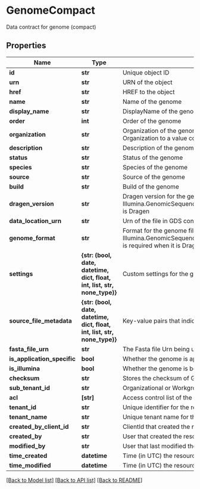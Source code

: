 # GenomeCompact

Data contract for genome (compact)

## Properties
Name | Type | Description | Notes
------------ | ------------- | ------------- | -------------
**id** | **str** | Unique object ID | [optional] 
**urn** | **str** | URN of the object | [optional] 
**href** | **str** | HREF to the object | [optional] 
**name** | **str** | Name of the genome | [optional] 
**display_name** | **str** | DisplayName of the genome | [optional] 
**order** | **int** | Order of the genome | [optional] 
**organization** | **str** | Organization of the genome, Require gss.genomes.admin scope to set Organization to a value containing  Illumina (case-insensitive) | [optional] 
**description** | **str** | Description of the genome | [optional] 
**status** | **str** | Status of the genome | [optional] 
**species** | **str** | Species of the genome | [optional] 
**source** | **str** | Source of the genome | [optional] 
**build** | **str** | Build of the genome | [optional] 
**dragen_version** | **str** | Dragen version for the genome, it is required when Illumina.GenomicSequencingService.Models.V1.GenomeCompact.GenomeFormat is Dragen | [optional] 
**data_location_urn** | **str** | Urn of the file in GDS containing the genome data file | [optional] 
**genome_format** | **str** | Format for the genome file, Illumina.GenomicSequencingService.Models.V1.GenomeCompact.DragenVersion is required when it is Dragen | [optional] 
**settings** | **{str: (bool, date, datetime, dict, float, int, list, str, none_type)}** | Custom settings for the genome | [optional] 
**source_file_metadata** | **{str: (bool, date, datetime, dict, float, int, list, str, none_type)}** | Key-value pairs that indicate the source files for the specific genome | [optional] 
**fasta_file_urn** | **str** | The Fasta file Urn being used by the genome | [optional] 
**is_application_specific** | **bool** | Whether the genome is application specific | [optional] 
**is_illumina** | **bool** | Whether the genome is belonging to Illumina | [optional] 
**checksum** | **str** | Stores the checksum of Genome | [optional] 
**sub_tenant_id** | **str** | Organizational or Workgroup ID. If neither are present, User ID. | [optional] 
**acl** | **[str]** | Access control list of the object | [optional] 
**tenant_id** | **str** | Unique identifier for the resource tenant | [optional] 
**tenant_name** | **str** | Unique tenant name for the resource tenant | [optional] 
**created_by_client_id** | **str** | ClientId that created the resource (bssh, stratus...) | [optional] 
**created_by** | **str** | User that created the resource | [optional] 
**modified_by** | **str** | User that last modified the resource | [optional] 
**time_created** | **datetime** | Time (in UTC) the resource was created | [optional] 
**time_modified** | **datetime** | Time (in UTC) the resource was modified | [optional] 

[[Back to Model list]](../README.md#documentation-for-models) [[Back to API list]](../README.md#documentation-for-api-endpoints) [[Back to README]](../README.md)


